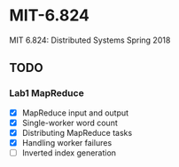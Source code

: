 # MIT-6.824

MIT 6.824: Distributed Systems Spring 2018

## TODO

### Lab1 MapReduce
- [X] MapReduce input and output
- [X] Single-worker word count
- [X] Distributing MapReduce tasks
- [X] Handling worker failures
- [ ] Inverted index generation
